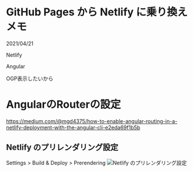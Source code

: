# GitHub Pages から Netlify に乗り換え　メモ
<div class="info">
  <p class="info__date">
    2021/04/21
  </p>
  <div class="info__tags">
    <p class="info__tags__one">Netlify</p>
    <p class="info__tags__one">Angular</p>
  </div>
</div>

OGP表示したいから

# AngularのRouterの設定
https://medium.com/@mgd4375/how-to-enable-angular-routing-in-a-netlify-deployment-with-the-angular-cli-e2eda69f1b5b

## Netlify のプリレンダリング設定
Settings > Build & Deploy > Prerendering
![Netlify のプリレンダリング設定](/assets/img/2021/04/21/1.png "Netlify のプリレンダリング設定")
